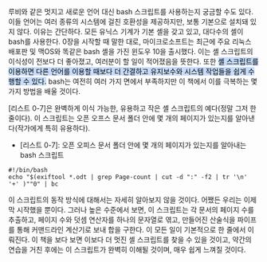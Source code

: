 
루비와 같은 멋지고 새로운 언어 대신 bash 스크립트를 사용하는지 궁금할 수도 있다. 이들 언어는 여러 종류의 시스템에 걸친 호환성을 제공하지만, 보통 기본으로 설치돼 있지 않다. 이유는 간단하다. 모든 유닉스 기계가 기본 셸을 갖고 있고, 대다수의 셸이 bash를 사용한다. 0장을 시작할 때 말한 대로, 마이크로소프트는 최근에 주요 리눅스 배포판 및 맥OS와 똑같은 bash 셸을 가진 윈도우 10을 출시했다. 이는 셸 스크립트의 이식성이 전보다 더 좋아졌고, 여러분이 할 일이 적어졌음을 뜻한다. 또한 <mark style="background: #ADCCFFA6;">셸 스크립트를 이용하면 다른 언어를 이용할 때보다 더 간결하고 유지보수와 시스템 작업들을 쉽게 수행할 수 있다.</mark> bash는 여전히 여러 가지 면에서 부족하지만 이 책에서 이를 극복하는 몇 가지 방법을 배울 것이다.

[리스트 0-7]은 완벽하게 이식 가능한, 유용하고 작은 셸 스크립트의 예다(정말 그저 한 줄이다). 이 스크립트는 오픈 오프스 문서 폴더 안에 몇 개의 페이지가 있는지를 알아낸다(작가에게 특히 유용하다).

- [리스트 0-7]: 오픈 오피스 문서 폴더 안에 몇 개의 페이지가 있는지를 알아내는 bash 스크립트

```shell
#!/bin/bash
echo "$(exiftool *.odt | grep Page-count | cut -d ":" -f2 | tr '\n' '+' )""0" | bc
```

이 스크립트의 동작 방식에 대해서는 자세히 알아보지 않을 것이다. 어쨌든 우리는 이제 막 시작했을 뿐이다. 그러나 높은 수준에서 보면, 이 스크립트는 각 문서의 페이지 수를 추출하고, 페이지 수와 덧셈 연산자를 하나의 문자열로 엮고, 만들어진 산술식을 파이프를 통해 커맨드라인 계산기로 보내 합을 구한다. 이 모든 일이 기본적으로 한 줄에서 이뤄진다. 이 책을 보다 보면 이보다 더 멋진 셸 스크립트를 찾을 수 있을 것이고, 약간의 연습을 거친 후에는 이 스크립트가 완벽히 이해될 것이며, 매우 쉽게 느껴질 것이다.
